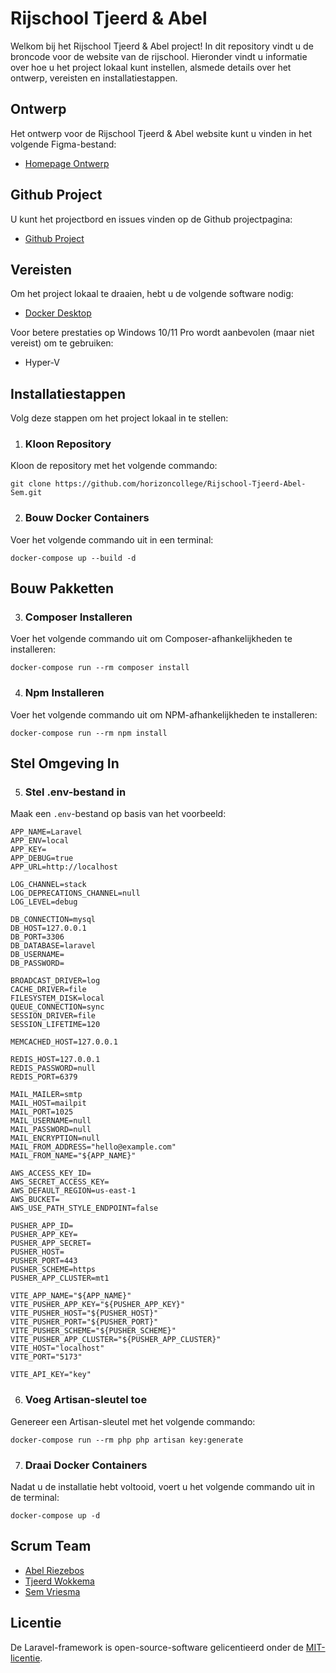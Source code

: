 # Rijschool Tjeerd & Abel

Welkom bij het Rijschool Tjeerd & Abel project! In dit repository vindt u de broncode voor de website van de rijschool. Hieronder vindt u informatie over hoe u het project lokaal kunt instellen, alsmede details over het ontwerp, vereisten en installatiestappen.

## Ontwerp

Het ontwerp voor de Rijschool Tjeerd & Abel website kunt u vinden in het volgende Figma-bestand:

- [Homepage Ontwerp](https://www.figma.com/file/61asBSZ5ILAsr04OLWSiN4/homepage?type=design&node-id=0%3A1&mode=design&t=k0Dj3ZeH4ULLMLYX-1)

## Github Project

U kunt het projectbord en issues vinden op de Github projectpagina:

- [Github Project](https://github.com/orgs/horizoncollege/projects/104)

## Vereisten

Om het project lokaal te draaien, hebt u de volgende software nodig:

- [Docker Desktop](https://www.docker.com/products/docker-desktop)

Voor betere prestaties op Windows 10/11 Pro wordt aanbevolen (maar niet vereist) om te gebruiken:

- Hyper-V

## Installatiestappen

Volg deze stappen om het project lokaal in te stellen:

1. ### Kloon Repository

Kloon de repository met het volgende commando:

```
git clone https://github.com/horizoncollege/Rijschool-Tjeerd-Abel-Sem.git
```

2. ### Bouw Docker Containers

Voer het volgende commando uit in een terminal:

```
docker-compose up --build -d
```

## Bouw Pakketten

3. ### Composer Installeren

Voer het volgende commando uit om Composer-afhankelijkheden te installeren:

```
docker-compose run --rm composer install
```

4. ### Npm Installeren

Voer het volgende commando uit om NPM-afhankelijkheden te installeren:

```
docker-compose run --rm npm install
```

## Stel Omgeving In

5. ### Stel .env-bestand in

Maak een `.env`-bestand op basis van het voorbeeld:

```
APP_NAME=Laravel
APP_ENV=local
APP_KEY=
APP_DEBUG=true
APP_URL=http://localhost

LOG_CHANNEL=stack
LOG_DEPRECATIONS_CHANNEL=null
LOG_LEVEL=debug

DB_CONNECTION=mysql
DB_HOST=127.0.0.1
DB_PORT=3306
DB_DATABASE=laravel
DB_USERNAME=
DB_PASSWORD=

BROADCAST_DRIVER=log
CACHE_DRIVER=file
FILESYSTEM_DISK=local
QUEUE_CONNECTION=sync
SESSION_DRIVER=file
SESSION_LIFETIME=120

MEMCACHED_HOST=127.0.0.1

REDIS_HOST=127.0.0.1
REDIS_PASSWORD=null
REDIS_PORT=6379

MAIL_MAILER=smtp
MAIL_HOST=mailpit
MAIL_PORT=1025
MAIL_USERNAME=null
MAIL_PASSWORD=null
MAIL_ENCRYPTION=null
MAIL_FROM_ADDRESS="hello@example.com"
MAIL_FROM_NAME="${APP_NAME}"

AWS_ACCESS_KEY_ID=
AWS_SECRET_ACCESS_KEY=
AWS_DEFAULT_REGION=us-east-1
AWS_BUCKET=
AWS_USE_PATH_STYLE_ENDPOINT=false

PUSHER_APP_ID=
PUSHER_APP_KEY=
PUSHER_APP_SECRET=
PUSHER_HOST=
PUSHER_PORT=443
PUSHER_SCHEME=https
PUSHER_APP_CLUSTER=mt1

VITE_APP_NAME="${APP_NAME}"
VITE_PUSHER_APP_KEY="${PUSHER_APP_KEY}"
VITE_PUSHER_HOST="${PUSHER_HOST}"
VITE_PUSHER_PORT="${PUSHER_PORT}"
VITE_PUSHER_SCHEME="${PUSHER_SCHEME}"
VITE_PUSHER_APP_CLUSTER="${PUSHER_APP_CLUSTER}"
VITE_HOST="localhost"
VITE_PORT="5173"

VITE_API_KEY="key"
```

6. ### Voeg Artisan-sleutel toe

Genereer een Artisan-sleutel met het volgende commando:

```
docker-compose run --rm php php artisan key:generate
```

7. ### Draai Docker Containers

Nadat u de installatie hebt voltooid, voert u het volgende commando uit in de terminal:

```
docker-compose up -d
```

## Scrum Team

- [Abel Riezebos](https://github.com/Abellio-R)
- [Tjeerd Wokkema](https://github.com/Tjeerd-171419)
- [Sem Vriesma](https://github.com/dockerchompz)

## Licentie

De Laravel-framework is open-source-software gelicentieerd onder de [MIT-licentie](https://opensource.org/licenses/MIT).
